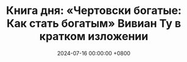 ---
title: "Книга дня: «Чертовски богатые: Как стать богатым» Вивиан Ту в кратком изложении"
description: >-
  💸 «Чертовски богатые» — мотивирующая и практичная книга Вивиан Ту о том, как обрести финансовую независимость и построить богатство, не теряя себя. Обзор книги "Чертовски богатые" Вивиан Ту: юмор и практичные советы по финансам. Узнайте, как управлять деньгами, инвестировать и достичь богатства!
date: 2024-07-16 00:00:00 +0800
categories: [Мышление, Конспекты-книг]
tags:
  [
    чертовски-богатые,
    вивиан-ту,
    личные-финансы,
    финансовый-успех,
    управление-деньгами,
    инвестиции,
    богатство,
    саморазвитие,
    финансовое-планирование,
    предпринимательство,
    финансовый-рост,
    деньги,
    мотивация,
    успех
  ]
image: 
alt: Обложка книги Чертовски богатые Вивиан Ту
fallback:
  -
  -
---